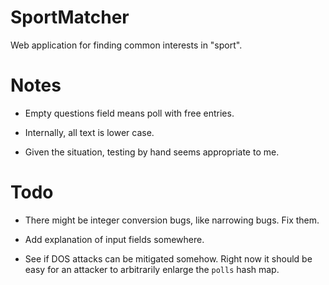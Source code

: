 # SportMatcher

Web application for finding common interests in "sport".

# Notes

 - Empty questions field means poll with free entries.

 - Internally, all text is lower case.

 - Given the situation, testing by hand seems appropriate to me.

# Todo

 - There might be integer conversion bugs, like narrowing bugs. Fix them.

 - Add explanation of input fields somewhere.

 - See if DOS attacks can be mitigated somehow. Right now it should be easy for an attacker to arbitrarily enlarge the `polls` hash map.
